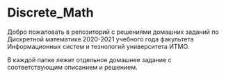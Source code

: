 # Discrete_Math
Добро пожаловать в репозиторий с решениями домашних заданий по Дискретной математике 2020-2021 учебного года факультета Информационных систем и тезнологий университета ИТМО.

В каждой папке лежит отдельное домашнее задание с соответствующим описанием и решением.
